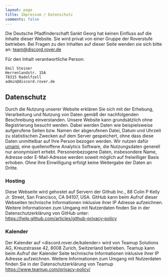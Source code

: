 ```yaml
---
layout: page
title: Impressum / Datenschutz
comments: false
---
```


Die Deutsche Pfadfinderschaft Sankt Georg hat keinen Einfluss auf die Inhalte dieser Website.
Sie wird privat von einer Gruppe der Roverstufe betrieben.
Bei Fragen zu den Inhalten auf dieser Seite wenden sie sich bitte an: team@discord.rover.de

Für den Inhalt verantwortliche Person:
```
Emil Steiner
Herrenlandstr. 15A
78315 Radolfzell
admin@discord.rover.de
```

## Datenschutz
Durch die Nutzung unserer Website erklären Sie sich mit der Erhebung, Verarbeitung und Nutzung von Daten gemäß der nachfolgenden Beschreibung einverstanden. Unsere Website kann grundsätzlich ohne Registrierung besucht werden. Dabei werden Daten wie beispielsweise aufgerufene Seiten bzw. Namen der abgerufenen Datei, Datum und Uhrzeit zu statistischen Zwecken auf dem Server gespeichert, ohne dass diese Daten unmittelbar auf Ihre Person bezogen werden. Wir nutzen dafür [umami](https://umami.is), eine quellenoffene Analytics Software, die Nutzungsdaten generell nur anonymisiert erhebt. Personenbezogene Daten, insbesondere Name, Adresse oder E-Mail-Adresse werden soweit möglich auf freiwilliger Basis erhoben. Ohne Ihre Einwilligung erfolgt keine Weitergabe der Daten an Dritte.

### Hosting
Diese Webseite wird gehostet auf Servern der Github Inc., 88 Colin P Kelly Jr. Street, San Francisco, CA 94107, USA. GitHub kann beim Aufruf dieser Webseiten technische Informationen inklusive ihrer IP Adresse aufzeichnen. Weitere Informationen zum Umgang mit Nutzerdaten finden Sie in der Datenschutzerklärung von GitHub unter: <https://help.github.com/articles/github-privacy-policy>

### Kalender
Der Kalender auf <discord.rover.de/kalender> wird von Teamup Solutions AG, Kreuzstrasse 42, 8008 Zurich, Switzerland betrieben. Teamup kann beim Aufruf der Kalender Seite technische Informationen inklusive ihrer IP Adresse aufzeichnen. Weitere Informationen zum Umgang mit Nutzerdaten finden Sie in der Datenschutzerklärung von Teamup <https://www.teamup.com/privacy-policy/>

